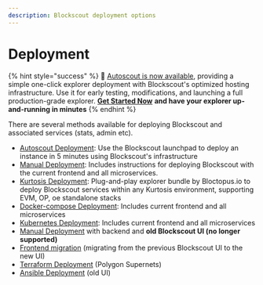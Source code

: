 ```yaml
---
description: Blockscout deployment options
---
```


# Deployment

{% hint style="success" %}
🚗  [Autoscout is now available](../../using-blockscout/autoscout.md), providing a simple one-click explorer deployment with Blockscout's optimized hosting infrastructure. Use it for early testing, modifications, and launching a full production-grade explorer. [**Get Started Now**](../../using-blockscout/autoscout.md) **and have your explorer up-and-running in minutes**
{% endhint %}

There are several methods available for deploying Blockscout and associated services (stats, admin etc).

* [Autoscout Deployment](../../using-blockscout/autoscout.md): Use the Blockscout launchpad to deploy an instance in 5 minutes using Blockscout's infrastructure
* [Manual Deployment](manual-deployment-guide/): Includes instructions for deploying Blockscout with the current frontend and all microservices.
* [Kurtosis Deployment](https://github.com/LZeroAnalytics/blockscout-package): Plug-and-play explorer bundle by Bloctopus.io to deploy Blockscout services within any Kurtosis environment, supporting EVM, OP, oe standalone stacks
* [Docker-compose Deployment](docker-compose-deployment.md): Includes current frontend and all microservices
* [Kubernetes Deployment](kubernetes-deployment.md): Includes current frontend and all microservices
* [Manual Deployment](manual-old-ui/) with backend and **old Blockscout UI (no longer supported)**
* [Frontend migration](frontend-migration/) (migrating from the previous Blockscout UI to the new UI)
* [Terraform Deployment](terraform-deployment.md) (Polygon Supernets)
* [Ansible Deployment](ansible-deployment/) (old UI)
